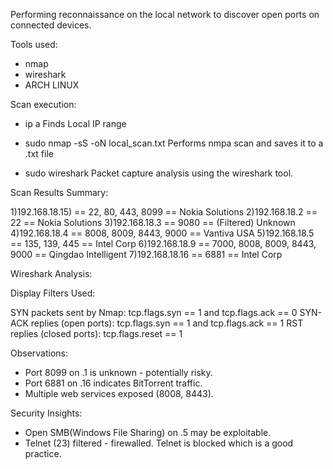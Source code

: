 Performing reconnaissance on the local network to discover open ports on connected devices.

Tools used:
- nmap
- wireshark
- ARCH LINUX

Scan execution:

- ip a
Finds Local IP range

- sudo nmap -sS <IP address> -oN local_scan.txt
Performs nmpa scan and saves it to a .txt file

- sudo wireshark
Packet capture analysis using the wireshark tool.

Scan Results Summary:

1)192.168.18.15) ==	 22, 80, 443, 8099	==	 Nokia Solutions
2)192.168.18.2 ==  22	==	Nokia Solutions
3)192.168.18.3 ==  9080	==	(Filtered) Unknown
4)192.168.18.4 ==	 8008, 8009, 8443, 9000	 ==	 Vantiva USA
5)192.168.18.5 ==	 135, 139, 445 ==  Intel Corp
6)192.168.18.9 ==  7000, 8008, 8009, 8443, 9000 == Qingdao Intelligent
7)192.168.18.16 == 	6881 ==	Intel Corp


Wireshark Analysis:

Display Filters Used:

SYN packets sent by Nmap: tcp.flags.syn == 1 and tcp.flags.ack == 0
SYN-ACK replies (open ports): tcp.flags.syn == 1 and tcp.flags.ack == 1
RST replies (closed ports): tcp.flags.reset == 1

Observations:

- Port 8099 on .1 is unknown - potentially risky.
- Port 6881 on .16 indicates BitTorrent traffic.
- Multiple web services exposed (8008, 8443).

Security Insights:

- Open SMB(Windows File Sharing) on .5 may be exploitable.
- Telnet (23) filtered - firewalled. Telnet is blocked which is a good practice. 
